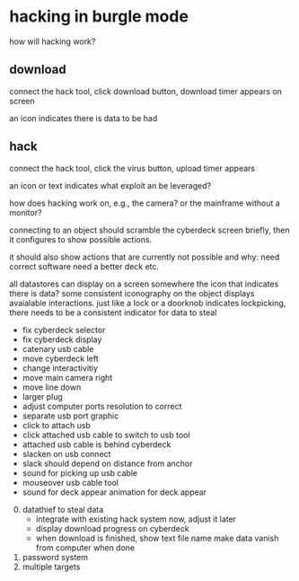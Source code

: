 # hacking in burgle mode

how will hacking work?

## download

connect the hack tool, click download button, download timer appears on screen

an icon indicates there is data to be had

## hack

connect the hack tool, click the virus button, upload timer appears

an icon or text indicates what exploit an be leveraged?



how does hacking work on, e.g., the camera?
or the mainframe without a monitor?

connecting to an object should scramble the cyberdeck screen briefly,
then it configures to show possible actions.

it should also show actions that are currently not possible and why:
    need correct software
    need a better deck
    etc.

all datastores can display on a screen somewhere the icon that indicates there is data?
some consistent iconography on the object displays avaialable interactions.
    just like a lock or a doorknob indicates lockpicking, there needs to be a consistent indicator for data to steal



* fix cyberdeck selector
* fix cyberdeck display
* catenary usb cable
* move cyberdeck left
* change interactivitiy
* move main camera right
* move line down
* larger plug
* adjust computer ports resolution to correct
* separate usb port graphic
* click to attach usb
* click attached usb cable to switch to usb tool
* attached usb cable is behind cyberdeck
* slacken on usb connect
* slack should depend on distance from anchor
* sound for picking up usb cable
* mouseover usb cable tool
* sound for deck appear
animation for deck appear


0. datathief to steal data
    * integrate with existing hack system now, adjust it later
    * display download progress on cyberdeck
    * when download is finished, show text file name
    make data vanish from computer when done
1. password system
2. multiple targets

